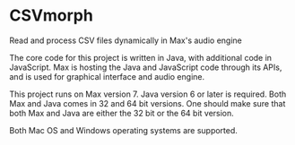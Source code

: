 # CSVmorph
Read and process CSV files dynamically in Max's audio engine

The core code for this project is written in Java, with additional code in JavaScript.
Max is hosting the Java and JavaScript code through its APIs, and is used for graphical interface and audio engine.

This project runs on Max version 7. Java version 6 or later is required.
Both Max and Java comes in 32 and 64 bit versions. One should make sure that both Max and Java are either the 32 bit or the 64 bit version.

Both Mac OS and Windows operating systems are supported.
